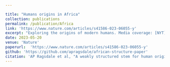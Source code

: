 ```yaml
---

title: "Humans origins in Africa"
collection: publications
permalink: /publication/Africa
link: 'https://www.nature.com/articles/s41586-023-06055-y'
excerpt: "Exploring the origins of modern humans. Media coverage: [NYT](https://www.nytimes.com/2023/05/17/science/human-origins-africa.html?smid=url-share) [Nat Geo](https://www.nationalgeographic.com/premium/article/did-early-humans-interbreed-with-a-ghost-population), [Nature Ecology and Evolution](https://www.nature.com/articles/s41559-023-02080-2), [Le Figaro](https://www.lefigaro.fr/sciences/la-quete-des-origines-d-homo-sapiens-se-perd-en-afrique-20230517) [Smithsonian Magazine](https://www.smithsonianmag.com/smart-news/dna-suggests-modern-humans-emerged-from-several-groups-in-africa-not-one-180982242/), [reuters](https://www.reuters.com/science/genome-data-sheds-light-how-homo-sapiens-arose-africa-2023-05-18/)" 
date: 2023-05-20
venue: 'Nature'
paperurl:  'https://www.nature.com/articles/s41586-023-06055-y'
github: 'https://github.com/apragsdale/african-structure-paper'
citation: 'AP Ragsdale et al, "A weakly structured stem for human origins in Africa", Nature 617, 755 (2023)'
---
```

